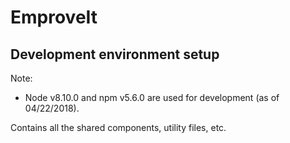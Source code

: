 # EmproveIt

## Development environment setup
Note: 
- Node v8.10.0 and npm v5.6.0 are used for development (as of 04/22/2018).

Contains all the shared components, utility files, etc.